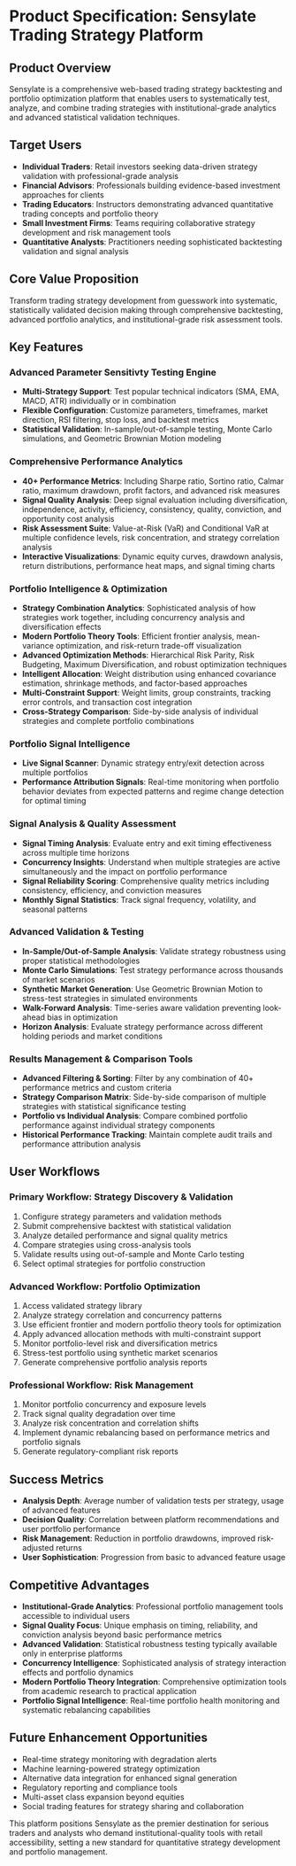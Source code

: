 # Product Specification: Sensylate Trading Strategy Platform

## Product Overview

Sensylate is a comprehensive web-based trading strategy backtesting and portfolio optimization platform that enables users to systematically test, analyze, and combine trading strategies with institutional-grade analytics and advanced statistical validation techniques.

## Target Users

- **Individual Traders**: Retail investors seeking data-driven strategy validation with professional-grade analysis
- **Financial Advisors**: Professionals building evidence-based investment approaches for clients
- **Trading Educators**: Instructors demonstrating advanced quantitative trading concepts and portfolio theory
- **Small Investment Firms**: Teams requiring collaborative strategy development and risk management tools
- **Quantitative Analysts**: Practitioners needing sophisticated backtesting validation and signal analysis

## Core Value Proposition

Transform trading strategy development from guesswork into systematic, statistically validated decision making through comprehensive backtesting, advanced portfolio analytics, and institutional-grade risk assessment tools.

## Key Features

### Advanced Parameter Sensitivty Testing Engine

- **Multi-Strategy Support**: Test popular technical indicators (SMA, EMA, MACD, ATR) individually or in combination
- **Flexible Configuration**: Customize parameters, timeframes, market direction, RSI filtering, stop loss, and backtest metrics
- **Statistical Validation**: In-sample/out-of-sample testing, Monte Carlo simulations, and Geometric Brownian Motion modeling

### Comprehensive Performance Analytics

- **40+ Performance Metrics**: Including Sharpe ratio, Sortino ratio, Calmar ratio, maximum drawdown, profit factors, and advanced risk measures
- **Signal Quality Analysis**: Deep signal evaluation including diversification, independence, activity, efficiency, consistency, quality, conviction, and opportunity cost analysis
- **Risk Assessment Suite**: Value-at-Risk (VaR) and Conditional VaR at multiple confidence levels, risk concentration, and strategy correlation analysis
- **Interactive Visualizations**: Dynamic equity curves, drawdown analysis, return distributions, performance heat maps, and signal timing charts

### Portfolio Intelligence & Optimization

- **Strategy Combination Analytics**: Sophisticated analysis of how strategies work together, including concurrency analysis and diversification effects
- **Modern Portfolio Theory Tools**: Efficient frontier analysis, mean-variance optimization, and risk-return trade-off visualization
- **Advanced Optimization Methods**: Hierarchical Risk Parity, Risk Budgeting, Maximum Diversification, and robust optimization techniques
- **Intelligent Allocation**: Weight distribution using enhanced covariance estimation, shrinkage methods, and factor-based approaches
- **Multi-Constraint Support**: Weight limits, group constraints, tracking error controls, and transaction cost integration
- **Cross-Strategy Comparison**: Side-by-side analysis of individual strategies and complete portfolio combinations

### Portfolio Signal Intelligence

- **Live Signal Scanner**: Dynamic strategy entry/exit detection across multiple portfolios
- **Performance Attribution Signals**: Real-time monitoring when portfolio behavior deviates from expected patterns and regime change detection for optimal timing

### Signal Analysis & Quality Assessment

- **Signal Timing Analysis**: Evaluate entry and exit timing effectiveness across multiple time horizons
- **Concurrency Insights**: Understand when multiple strategies are active simultaneously and the impact on portfolio performance
- **Signal Reliability Scoring**: Comprehensive quality metrics including consistency, efficiency, and conviction measures
- **Monthly Signal Statistics**: Track signal frequency, volatility, and seasonal patterns

### Advanced Validation & Testing

- **In-Sample/Out-of-Sample Analysis**: Validate strategy robustness using proper statistical methodologies
- **Monte Carlo Simulations**: Test strategy performance across thousands of market scenarios
- **Synthetic Market Generation**: Use Geometric Brownian Motion to stress-test strategies in simulated environments
- **Walk-Forward Analysis**: Time-series aware validation preventing look-ahead bias in optimization
- **Horizon Analysis**: Evaluate strategy performance across different holding periods and market conditions

### Results Management & Comparison Tools

- **Advanced Filtering & Sorting**: Filter by any combination of 40+ performance metrics and custom criteria
- **Strategy Comparison Matrix**: Side-by-side comparison of multiple strategies with statistical significance testing
- **Portfolio vs Individual Analysis**: Compare combined portfolio performance against individual strategy components
- **Historical Performance Tracking**: Maintain complete audit trails and performance attribution analysis

## User Workflows

### Primary Workflow: Strategy Discovery & Validation

1. Configure strategy parameters and validation methods
2. Submit comprehensive backtest with statistical validation
3. Analyze detailed performance and signal quality metrics
4. Compare strategies using cross-analysis tools
5. Validate results using out-of-sample and Monte Carlo testing
6. Select optimal strategies for portfolio construction

### Advanced Workflow: Portfolio Optimization

1. Access validated strategy library
2. Analyze strategy correlation and concurrency patterns
3. Use efficient frontier and modern portfolio theory tools for optimization
4. Apply advanced allocation methods with multi-constraint support
5. Monitor portfolio-level risk and diversification metrics
6. Stress-test portfolio using synthetic market scenarios
7. Generate comprehensive portfolio analysis reports

### Professional Workflow: Risk Management

1. Monitor portfolio concurrency and exposure levels
2. Track signal quality degradation over time
3. Analyze risk concentration and correlation shifts
4. Implement dynamic rebalancing based on performance metrics and portfolio signals
5. Generate regulatory-compliant risk reports

## Success Metrics

- **Analysis Depth**: Average number of validation tests per strategy, usage of advanced features
- **Decision Quality**: Correlation between platform recommendations and user portfolio performance
- **Risk Management**: Reduction in portfolio drawdowns, improved risk-adjusted returns
- **User Sophistication**: Progression from basic to advanced feature usage

## Competitive Advantages

- **Institutional-Grade Analytics**: Professional portfolio management tools accessible to individual users
- **Signal Quality Focus**: Unique emphasis on timing, reliability, and conviction analysis beyond basic performance metrics
- **Advanced Validation**: Statistical robustness testing typically available only in enterprise platforms
- **Concurrency Intelligence**: Sophisticated analysis of strategy interaction effects and portfolio dynamics
- **Modern Portfolio Theory Integration**: Comprehensive optimization tools from academic research to practical application
- **Portfolio Signal Intelligence**: Real-time portfolio health monitoring and systematic rebalancing capabilities

## Future Enhancement Opportunities

- Real-time strategy monitoring with degradation alerts
- Machine learning-powered strategy optimization
- Alternative data integration for enhanced signal generation
- Regulatory reporting and compliance tools
- Multi-asset class expansion beyond equities
- Social trading features for strategy sharing and collaboration

This platform positions Sensylate as the premier destination for serious traders and analysts who demand institutional-quality tools with retail accessibility, setting a new standard for quantitative strategy development and portfolio management.
